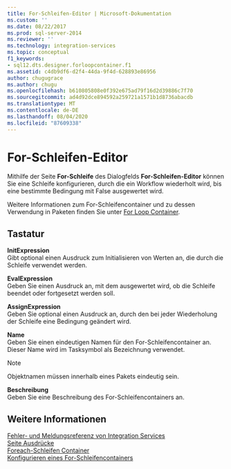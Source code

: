 ```yaml
---
title: For-Schleifen-Editor | Microsoft-Dokumentation
ms.custom: ''
ms.date: 08/22/2017
ms.prod: sql-server-2014
ms.reviewer: ''
ms.technology: integration-services
ms.topic: conceptual
f1_keywords:
- sql12.dts.designer.forloopcontainer.f1
ms.assetid: c4db9df6-d2f4-44da-9f4d-628893e86956
author: chugugrace
ms.author: chugu
ms.openlocfilehash: b610805808e0f392e675ad79f16d2d39886c7f70
ms.sourcegitcommit: ad4d92dce894592a259721a1571b1d8736abacdb
ms.translationtype: MT
ms.contentlocale: de-DE
ms.lasthandoff: 08/04/2020
ms.locfileid: "87609338"
---
```

# <a name="for-loop-editor"></a>For-Schleifen-Editor
  Mithilfe der Seite **For-Schleife** des Dialogfelds **For-Schleifen-Editor** können Sie eine Schleife konfigurieren, durch die ein Workflow wiederholt wird, bis eine bestimmte Bedingung mit False ausgewertet wird.  
  
 Weitere Informationen zum For-Schleifencontainer und zu dessen Verwendung in Paketen finden Sie unter [For Loop Container](control-flow/for-loop-container.md).  
  
## <a name="options"></a>Tastatur  
 **InitExpression**  
 Gibt optional einen Ausdruck zum Initialisieren von Werten an, die durch die Schleife verwendet werden.  
  
 **EvalExpression**  
 Geben Sie einen Ausdruck an, mit dem ausgewertet wird, ob die Schleife beendet oder fortgesetzt werden soll.  
  
 **AssignExpression**  
 Geben Sie optional einen Ausdruck an, durch den bei jeder Wiederholung der Schleife eine Bedingung geändert wird.  
  
 **Name**  
 Geben Sie einen eindeutigen Namen für den For-Schleifencontainer an. Dieser Name wird im Tasksymbol als Bezeichnung verwendet.  
  
> [!NOTE]  
>  Objektnamen müssen innerhalb eines Pakets eindeutig sein.  
  
 **Beschreibung**  
 Geben Sie eine Beschreibung des For-Schleifencontainers an.  
  
## <a name="see-also"></a>Weitere Informationen  
 [Fehler- und Meldungsreferenz von Integration Services](../../2014/integration-services/integration-services-error-and-message-reference.md)   
 [Seite Ausdrücke](expressions/expressions-page.md)   
 [Foreach-Schleifen Container](control-flow/foreach-loop-container.md)   
 [Konfigurieren eines For-Schleifencontainers](../../2014/integration-services/configure-a-for-loop-container.md)  
  
  
